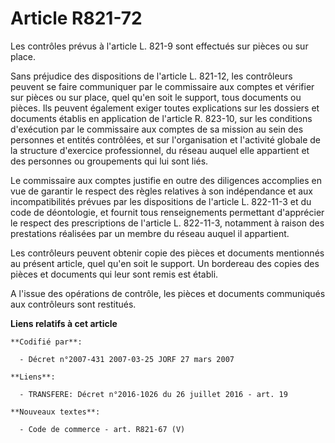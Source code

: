 # Article R821-72

Les contrôles prévus à l'article L. 821-9 sont effectués sur pièces ou sur place. 

Sans préjudice des dispositions de l'article L. 821-12, les contrôleurs peuvent se faire communiquer par le commissaire aux
comptes et vérifier sur pièces ou sur place, quel qu'en soit le support, tous documents ou pièces. Ils peuvent également
exiger toutes explications sur les dossiers et documents établis en application de l'article R. 823-10, sur les conditions
d'exécution par le commissaire aux comptes de sa mission au sein des personnes et entités contrôlées, et sur l'organisation
et l'activité globale de la structure d'exercice professionnel, du réseau auquel elle appartient et des personnes ou
groupements qui lui sont liés. 

Le commissaire aux comptes justifie en outre des diligences accomplies en vue de garantir le respect des règles relatives à
son indépendance et aux incompatibilités prévues par les dispositions de l'article L. 822-11-3 et du code de déontologie, et
fournit tous renseignements permettant d'apprécier le respect des prescriptions de l'article L. 822-11-3, notamment à raison
des prestations réalisées par un membre du réseau auquel il appartient. 

Les contrôleurs peuvent obtenir copie des pièces et documents mentionnés au présent article, quel qu'en soit le support. Un
bordereau des copies des pièces et documents qui leur sont remis est établi. 

A l'issue des opérations de contrôle, les pièces et documents communiqués aux contrôleurs sont restitués.

**Liens relatifs à cet article**

	**Codifié par**:

	  - Décret n°2007-431 2007-03-25 JORF 27 mars 2007

	**Liens**:

	  - TRANSFERE: Décret n°2016-1026 du 26 juillet 2016 - art. 19

	**Nouveaux textes**:

	  - Code de commerce - art. R821-67 (V)

